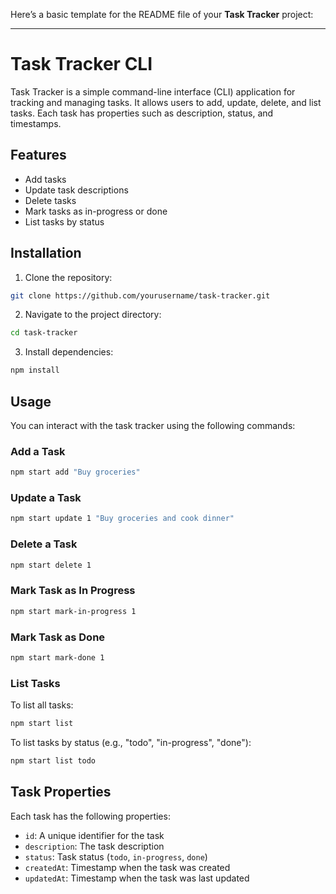 Here’s a basic template for the README file of your **Task Tracker** project:

---

# Task Tracker CLI

Task Tracker is a simple command-line interface (CLI) application for tracking and managing tasks. It allows users to add, update, delete, and list tasks. Each task has properties such as description, status, and timestamps.

## Features

- Add tasks
- Update task descriptions
- Delete tasks
- Mark tasks as in-progress or done
- List tasks by status

## Installation

1. Clone the repository:

```bash
git clone https://github.com/yourusername/task-tracker.git
```

2. Navigate to the project directory:

```bash
cd task-tracker
```

3. Install dependencies:

```bash
npm install
```

## Usage

You can interact with the task tracker using the following commands:

### Add a Task

```bash
npm start add "Buy groceries"
```

### Update a Task

```bash
npm start update 1 "Buy groceries and cook dinner"
```

### Delete a Task

```bash
npm start delete 1
```

### Mark Task as In Progress

```bash
npm start mark-in-progress 1
```

### Mark Task as Done

```bash
npm start mark-done 1
```

### List Tasks

To list all tasks:

```bash
npm start list
```

To list tasks by status (e.g., "todo", "in-progress", "done"):

```bash
npm start list todo
```

## Task Properties

Each task has the following properties:
- `id`: A unique identifier for the task
- `description`: The task description
- `status`: Task status (`todo`, `in-progress`, `done`)
- `createdAt`: Timestamp when the task was created
- `updatedAt`: Timestamp when the task was last updated

